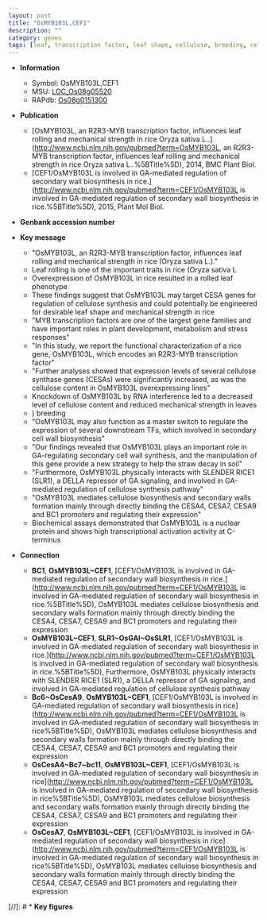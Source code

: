 ```yaml
---
layout: post
title: "OsMYB103L,CEF1"
description: ""
category: genes
tags: [leaf, transcription factor, leaf shape, cellulose, breeding, cell wall,  ga , GA, R protein]
---
```


* **Information**  
    + Symbol: OsMYB103L,CEF1  
    + MSU: [LOC_Os08g05520](http://rice.uga.edu/cgi-bin/ORF_infopage.cgi?orf=LOC_Os08g05520)  
    + RAPdb: [Os08g0151300](https://rapdb.dna.affrc.go.jp/locus/?name=Os08g0151300)  

* **Publication**  
    + [OsMYB103L, an R2R3-MYB transcription factor, influences leaf rolling and mechanical strength in rice Oryza sativa L..](http://www.ncbi.nlm.nih.gov/pubmed?term=OsMYB103L, an R2R3-MYB transcription factor, influences leaf rolling and mechanical strength in rice Oryza sativa L..%5BTitle%5D), 2014, BMC Plant Biol.
    + [CEF1/OsMYB103L is involved in GA-mediated regulation of secondary wall biosynthesis in rice.](http://www.ncbi.nlm.nih.gov/pubmed?term=CEF1/OsMYB103L is involved in GA-mediated regulation of secondary wall biosynthesis in rice.%5BTitle%5D), 2015, Plant Mol Biol.

* **Genbank accession number**  

* **Key message**  
    + "OsMYB103L, an R2R3-MYB transcription factor, influences leaf rolling and mechanical strength in rice (Oryza sativa L.)."
    + Leaf rolling is one of the important traits in rice (Oryza sativa L
    + Overexpression of OsMYB103L in rice resulted in a rolled leaf phenotype
    + These findings suggest that OsMYB103L may target CESA genes for regulation of cellulose synthesis and could potentially be engineered for desirable leaf shape and mechanical strength in rice
    + "MYB transcription factors are one of the largest gene families and have important roles in plant development, metabolism and stress responses"
    + "In this study, we report the functional characterization of a rice gene, OsMYB103L, which encodes an R2R3-MYB transcription factor"
    + "Further analyses showed that expression levels of several cellulose synthase genes (CESAs) were significantly increased, as was the cellulose content in OsMYB103L overexpressing lines"
    + Knockdown of OsMYB103L by RNA interference led to a decreased level of cellulose content and reduced mechanical strength in leaves
    + ) breeding
    + "OsMYB103L may also function as a master switch to regulate the expression of several downstream TFs, which involved in secondary cell wall biosynthesis"
    + "Our findings revealed that OsMYB103L plays an important role in GA-regulating secondary cell wall synthesis, and the manipulation of this gene provide a new strategy to help the straw decay in soil"
    + "Furthermore, OsMYB103L physically interacts with SLENDER RICE1 (SLR1), a DELLA repressor of GA signaling, and involved in GA-mediated regulation of cellulose synthesis pathway"
    + "OsMYB103L mediates cellulose biosynthesis and secondary walls formation mainly through directly binding the CESA4, CESA7, CESA9 and BC1 promoters and regulating their expression"
    + Biochemical assays demonstrated that OsMYB103L is a nuclear protein and shows high transcriptional activation activity at C-terminus

* **Connection**  
    + __BC1__, __OsMYB103L~CEF1__, [CEF1/OsMYB103L is involved in GA-mediated regulation of secondary wall biosynthesis in rice.](http://www.ncbi.nlm.nih.gov/pubmed?term=CEF1/OsMYB103L is involved in GA-mediated regulation of secondary wall biosynthesis in rice.%5BTitle%5D), OsMYB103L mediates cellulose biosynthesis and secondary walls formation mainly through directly binding the CESA4, CESA7, CESA9 and BC1 promoters and regulating their expression
    + __OsMYB103L~CEF1__, __SLR1~OsGAI~OsSLR1__, [CEF1/OsMYB103L is involved in GA-mediated regulation of secondary wall biosynthesis in rice.](http://www.ncbi.nlm.nih.gov/pubmed?term=CEF1/OsMYB103L is involved in GA-mediated regulation of secondary wall biosynthesis in rice.%5BTitle%5D), Furthermore, OsMYB103L physically interacts with SLENDER RICE1 (SLR1), a DELLA repressor of GA signaling, and involved in GA-mediated regulation of cellulose synthesis pathway
    + __Bc6~OsCesA9__, __OsMYB103L~CEF1__, [CEF1/OsMYB103L is involved in GA-mediated regulation of secondary wall biosynthesis in rice](http://www.ncbi.nlm.nih.gov/pubmed?term=CEF1/OsMYB103L is involved in GA-mediated regulation of secondary wall biosynthesis in rice%5BTitle%5D), OsMYB103L mediates cellulose biosynthesis and secondary walls formation mainly through directly binding the CESA4, CESA7, CESA9 and BC1 promoters and regulating their expression
    + __OsCesA4~Bc7~bc11__, __OsMYB103L~CEF1__, [CEF1/OsMYB103L is involved in GA-mediated regulation of secondary wall biosynthesis in rice](http://www.ncbi.nlm.nih.gov/pubmed?term=CEF1/OsMYB103L is involved in GA-mediated regulation of secondary wall biosynthesis in rice%5BTitle%5D), OsMYB103L mediates cellulose biosynthesis and secondary walls formation mainly through directly binding the CESA4, CESA7, CESA9 and BC1 promoters and regulating their expression
    + __OsCesA7__, __OsMYB103L~CEF1__, [CEF1/OsMYB103L is involved in GA-mediated regulation of secondary wall biosynthesis in rice](http://www.ncbi.nlm.nih.gov/pubmed?term=CEF1/OsMYB103L is involved in GA-mediated regulation of secondary wall biosynthesis in rice%5BTitle%5D), OsMYB103L mediates cellulose biosynthesis and secondary walls formation mainly through directly binding the CESA4, CESA7, CESA9 and BC1 promoters and regulating their expression

[//]: # * **Key figures**  


